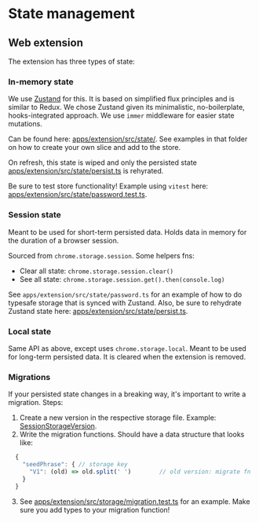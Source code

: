 # State management

## Web extension

The extension has three types of state:

### In-memory state

We use [Zustand](https://github.com/pmndrs/zustand) for this. It is based on simplified flux principles and is similar to Redux.
We chose Zustand given its minimalistic, no-boilerplate, hooks-integrated approach. We use `immer` middleware for easier state mutations.

Can be found here: [apps/extension/src/state/](../apps/extension/src/state/). See examples in that folder on how to create your own slice and add to the store.

On refresh, this state is wiped and only the persisted state [apps/extension/src/state/persist.ts](../apps/extension/src/state/persist.ts) is rehyrated.

Be sure to test store functionality! Example using `vitest` here: [apps/extension/src/state/password.test.ts](../apps/extension/src/state/password.test.ts).

### Session state

Meant to be used for short-term persisted data. Holds data in memory for the duration of a browser session.

Sourced from `chrome.storage.session`. Some helpers fns:

- Clear all state: `chrome.storage.session.clear()`
- See all state: `chrome.storage.session.get().then(console.log)`

See `apps/extension/src/state/password.ts` for an example of how to do typesafe storage that is synced with Zustand.
Also, be sure to rehydrate Zustand state here: [apps/extension/src/state/persist.ts](../apps/extension/src/state/persist.ts).

### Local state

Same API as above, except uses `chrome.storage.local`.
Meant to be used for long-term persisted data. It is cleared when the extension is removed.

### Migrations

If your persisted state changes in a breaking way, it's important to write a migration. Steps:

1. Create a new version in the respective storage file. Example: [SessionStorageVersion](../apps/extension/src/storage/session.ts).
2. Write the migration functions. Should have a data structure that looks like:

```typescript
  {
    "seedPhrase": { // storage key
      "V1": (old) => old.split(' ')        // old version: migrate fn
    }
  }
```

3. See [apps/extension/src/storage/migration.test.ts](../apps/extension/src/storage/base-migration.test.ts) for an example. Make sure you add types to your migration function!
